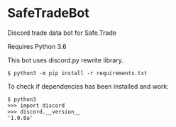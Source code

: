 # SafeTradeBot
Discord trade data bot for Safe.Trade

Requires Python 3.6

This bot uses discord.py rewrite library.
```
$ python3 -m pip install -r requirements.txt
```

To check if dependencies has been installed and work:
```
$ python3
>>> import discord
>>> discord.__version__
'1.0.0a'
```


